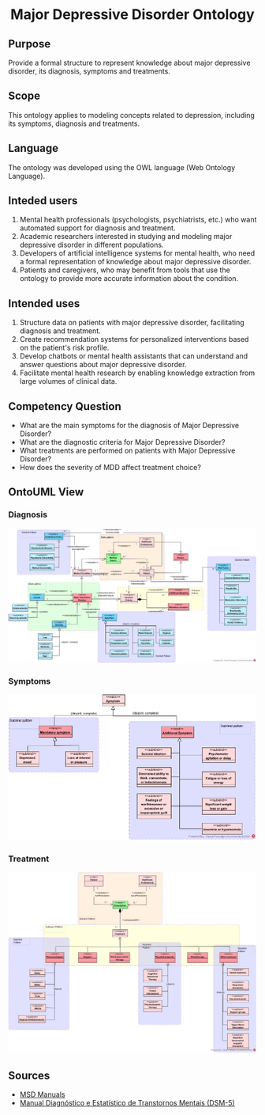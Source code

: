 <h1 align="center">Major Depressive Disorder Ontology</h1>

## Purpose
Provide a formal structure to represent knowledge about major depressive disorder, its diagnosis, symptoms and treatments.

## Scope
This ontology applies to modeling concepts related to depression, including its symptoms, diagnosis and treatments.

## Language
The ontology was developed using the OWL language (Web Ontology Language).

## Inteded users

1. Mental health professionals (psychologists, psychiatrists, etc.) who want automated support for diagnosis and treatment.
2. Academic researchers interested in studying and modeling major depressive disorder in different populations.
3. Developers of artificial intelligence systems for mental health, who need a formal representation of knowledge about major depressive disorder.
4. Patients and caregivers, who may benefit from tools that use the ontology to provide more accurate information about the condition.

## Intended uses

1. Structure data on patients with major depressive disorder, facilitating diagnosis and treatment.
2. Create recommendation systems for personalized interventions based on the patient's risk profile.
3. Develop chatbots or mental health assistants that can understand and answer questions about major depressive disorder.
4. Facilitate mental health research by enabling knowledge extraction from large volumes of clinical data.

## Competency Question

- What are the main symptoms for the diagnosis of Major Depressive Disorder?
- What are the diagnostic criteria for Major Depressive Disorder?
- What treatments are performed on patients with Major Depressive Disorder?
- How does the severity of MDD affect treatment choice?

## OntoUML View

### Diagnosis

<img  src='./images/Diagnostic.jpg'/>

### Symptoms

<img  src='./images/Symptom.jpg'/>

### Treatment

<img  src='./images/Treatment.jpg'/>



## Sources

- [MSD Manuals](https://www.msdmanuals.com/pt/profissional/transtornos-psiqui%C3%A1tricos/transtornos-do-humor/transtornos-depressivos)
- [Manual Diagnóstico e Estatístico de Transtornos Mentais (DSM-5)](http://www.institutopebioetica.com.br/documentos/manual-diagnostico-e-estatistico-de-transtornos-mentais-dsm-5.pdf)
